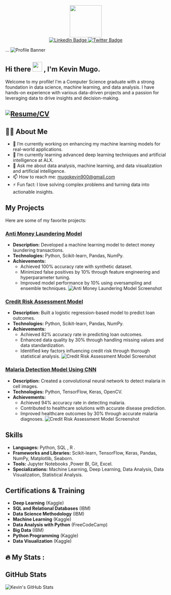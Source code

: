 <div id="header" align="center">
  <img src="https://media.giphy.com/media/M9gbBd9nbDrOTu1Mqx/giphy.gif" width="100"/>
</div>
<div id="badges" align="center">
  <a href="https://www.linkedin.com/in/kevin-mugo-712b341bb/">
    <img src="https://img.shields.io/badge/LinkedIn-blue?style=for-the-badge&logo=linkedin&logoColor=white" alt="LinkedIn Badge"/>
  </a>
  <a href="https://x.com/AnzyKenya">
    <img src="https://img.shields.io/badge/Twitter-blue?style=for-the-badge&logo=twitter&logoColor=white" alt="Twitter Badge"/>
  </a>
</div>

...
![Profile Banner](https://github.com/Kevin-Mugo/Kevin-Mugo/blob/main/Data%20Science%20and%20AI%20(5).png)


<h2>
  Hi there
  <img src="https://media.giphy.com/media/hvRJCLFzcasrR4ia7z/giphy.gif" width="30px"/> ,
  I'm Kevin Mugo.
</h2>

Welcome to my profile! I'm a Computer Science graduate with a strong foundation in data science, machine learning, and data analysis. I have hands-on experience with various data-driven projects and a passion for leveraging data to drive insights and decision-making.

## [![Resume/CV](https://img.shields.io/badge/Resume/CV-Click%20Here-blue)](https://drive.google.com/file/d/1a52soqhpEx7r8GbTWIRp7zrS1NzcnbZd/view)


## :man_technologist: About Me
- 🔭 I’m currently working on enhancing my machine learning models for real-world applications.
- 🌱 I’m currently learning advanced deep learning techniques and artificial intelligence at ALX.
- 💬 Ask me about data analysis, machine learning, and data visualization and artificial intelligence.
- 📫 How to reach me: [mugokevin900@gmail.com](mailto:mugokevin900@gmail.com)
- ⚡ Fun fact: I love solving complex problems and turning data into actionable insights.
  

## My Projects
Here are some of my favorite projects:

### [Anti Money Laundering Model](https://github.com/Kevin-Mugo/Anti-money-laundering-AML-)
- **Description:** Developed a machine learning model to detect money laundering transactions.
- **Technologies:** Python, Scikit-learn, Pandas, NumPy.
- **Achievements:**
  - Achieved 100% accuracy rate with synthetic dataset.
  - Minimized false positives by 10% through feature engineering and hyperparameter tuning.
  - Improved model performance by 10% using oversampling and ensemble techniques.
![Anti Money Laundering Model Screenshot](https://github.com/Kevin-Mugo/Kevin-Mugo/blob/main/AML.png)

### [Credit Risk Assessment Model](https://github.com/Kevin-Mugo/Credit-scoring-Project)
- **Description:** Built a logistic regression-based model to predict loan outcomes.
- **Technologies:** Python, Scikit-learn, Pandas, NumPy.
- **Achievements:**
  - Achieved 82% accuracy rate in predicting loan outcomes.
  - Enhanced data quality by 30% through handling missing values and data standardization.
  - Identified key factors influencing credit risk through thorough statistical analysis.
![Credit Risk Assessment Model Screenshot](https://github.com/Kevin-Mugo/Kevin-Mugo/blob/main/credit1.png)

### [Malaria Detection Model Using CNN](https://github.com/Kevin-Mugo/CNN-Malaria-classification-)
- **Description:** Created a convolutional neural network to detect malaria in cell images.
- **Technologies:** Python, TensorFlow, Keras, OpenCV.
- **Achievements:**
  - Achieved 94% accuracy rate in detecting malaria.
  - Contributed to healthcare solutions with accurate disease prediction.
  - Improved healthcare outcomes by 30% through accurate malaria diagnoses.
![Credit Risk Assessment Model Screenshot](https://github.com/Kevin-Mugo/Kevin-Mugo/blob/main/Malaria.png)




## Skills
- **Languages:** Python, SQL , R .
- **Frameworks and Libraries:** Scikit-learn, TensorFlow, Keras, Pandas, NumPy, Matplotlib, Seaborn.
- **Tools:** Jupyter Notebooks ,Power BI, Git, Excel.
- **Specializations:** Machine Learning, Deep Learning, Data Analysis, Data Visualization, Statistical Analysis.



## Certifications & Training
- **Deep Learning** (Kaggle)
- **SQL and Relational Databases** (IBM)
- **Data Science Methodology** (IBM)
- **Machine Learning** (Kaggle)
- **Data Analysis with Python** (FreeCodeCamp)
- **Big Data** (IBM)
- **Python Programming** (Kaggle)
- **Data Visualization** (Kaggle)

## :fire: My Stats :
## GitHub Stats
![Kevin's GitHub Stats](https://github-readme-stats.vercel.app/api?username=Kevin-Mugo&show_icons=true&theme=radical)

<img src="https://komarev.com/ghpvc/?username=Kevin-Mugo&style=flat-square&color=blue" alt=""/>

